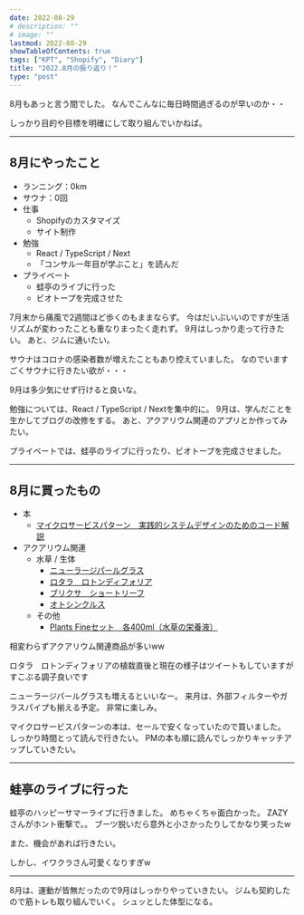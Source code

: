 ```yaml
---
date: 2022-08-29
# description: ""
# image: ""
lastmod: 2022-08-29
showTableOfContents: true
tags: ["KPT", "Shopify", "Diary"]
title: "2022.8月の振り返り！"
type: "post"
---
```


8月もあっと言う間でした。
なんでこんなに毎日時間過ぎるのが早いのか・・

しっかり目的や目標を明確にして取り組んでいかねば。

---

## 8月にやったこと

- ランニング：0km
- サウナ：0回
- 仕事
  - Shopifyのカスタマイズ
  - サイト制作
- 勉強
  - React / TypeScript / Next
  - 「コンサル一年目が学ぶこと」を読んだ
- プライベート
  - 蛙亭のライブに行った
  - ビオトープを完成させた

7月末から痛風で2週間ほど歩くのもままならず。
今はだいぶいいのですが生活リズムが変わったことも重なりまったく走れず。
9月はしっかり走って行きたい。
あと、ジムに通いたい。

サウナはコロナの感染者数が増えたこともあり控えていました。
なのでいますごくサウナに行きたい欲が・・・

9月は多少気にせず行けると良いな。

勉強については、React / TypeScript / Nextを集中的に。
9月は、学んだことを生かしてブログの改修をする。
あと、アクアリウム関連のアプリとか作ってみたい。

プライベートでは、蛙亭のライブに行ったり、ビオトープを完成させました。

---

## 8月に買ったもの

- 本
  - [マイクロサービスパターン　実践的システムデザインのためのコード解説](https://book.impress.co.jp/books/1118101063)
- アクアリウム関連
  - 水草 / 生体
    - [ニューラージパールグラス](https://paypaymall.yahoo.co.jp/store/chanet/item/470278/)
    - [ロタラ　ロトンディフォリア](https://paypaymall.yahoo.co.jp/store/chanet/item/480509/)
    - [ブリクサ　ショートリーフ](https://paypaymall.yahoo.co.jp/store/chanet/item/13086/)
    - [オトシンクルス](https://paypaymall.yahoo.co.jp/store/chanet/item/13265/)
  - その他
    - [Plants Fineセット　各400ml（水草の栄養液）](https://paypaymall.yahoo.co.jp/store/chanet/item/440342/)

相変わらずアクアリウム関連商品が多いww

ロタラ　ロトンディフォリアの植栽直後と現在の様子はツイートもしていますがすこぶる調子良いです

ニューラージパールグラスも増えるといいなー。
来月は、外部フィルターやガラスパイプも揃える予定。
非常に楽しみ。

マイクロサービスパターンの本は、セールで安くなっていたので買いました。
しっかり時間とって読んで行きたい。
PMの本も順に読んでしっかりキャッチアップしていきたい。

---

## 蛙亭のライブに行った

蛙亭のハッピーサマーライブに行きました。
めちゃくちゃ面白かった。
ZAZYさんがホント衝撃で。。
ブーツ脱いだら意外と小さかったりしてかなり笑ったw

また、機会があれば行きたい。

しかし、イワクラさん可愛くなりすぎw

---

8月は、運動が皆無だったので9月はしっかりやっていきたい。
ジムも契約したので筋トレも取り組んでいく。
シュッとした体型になる。
